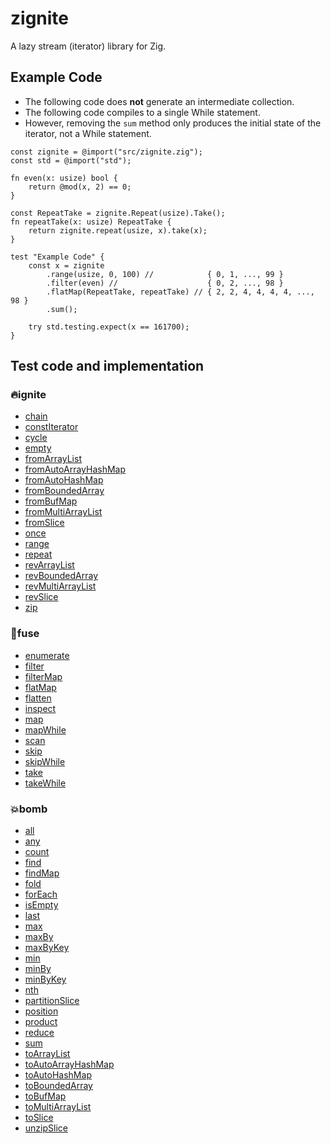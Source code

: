 # zignite
A lazy stream (iterator) library for Zig.

## Example Code

* The following code does **not** generate an intermediate collection.
* The following code compiles to a single While statement.
* However, removing the `sum` method only produces the initial state of the iterator, not a While statement.

```README.example.zig
const zignite = @import("src/zignite.zig");
const std = @import("std");

fn even(x: usize) bool {
    return @mod(x, 2) == 0;
}

const RepeatTake = zignite.Repeat(usize).Take();
fn repeatTake(x: usize) RepeatTake {
    return zignite.repeat(usize, x).take(x);
}

test "Example Code" {
    const x = zignite
        .range(usize, 0, 100) //            { 0, 1, ..., 99 }
        .filter(even) //                    { 0, 2, ..., 98 }
        .flatMap(RepeatTake, repeatTake) // { 2, 2, 4, 4, 4, 4, ..., 98 }
        .sum();

    try std.testing.expect(x == 161700);
}
```

## Test code and implementation

### 🔥ignite
* [chain](./src/producer/chain.zig)
* [constIterator](./src/producer/const_iterator.zig)
* [cycle](./src/producer/cycle.zig)
* [empty](./src/producer/empty.zig)
* [fromArrayList](./src/producer/from_array_list.zig)
* [fromAutoArrayHashMap](./src/producer/from_auto_array_hash_map.zig)
* [fromAutoHashMap](./src/producer/from_auto_hash_map.zig)
* [fromBoundedArray](./src/producer/from_bounded_array.zig)
* [fromBufMap](./src/producer/from_buf_map.zig)
* [fromMultiArrayList](./src/producer/from_multi_array_list.zig)
* [fromSlice](./src/producer/from_slice.zig)
* [once](./src/producer/once.zig)
* [range](./src/producer/range.zig)
* [repeat](./src/producer/repeat.zig)
* [revArrayList](./src/producer/rev_array_list.zig)
* [revBoundedArray](./src/producer/rev_bounded_array.zig)
* [revMultiArrayList](./src/producer/rev_multi_array_list.zig)
* [revSlice](./src/producer/rev_slice.zig)
* [zip](./src/producer/zip.zig)

### 🧶fuse
* [enumerate](./src/prosumer/enumerate.zig)
* [filter](./src/prosumer/filter.zig)
* [filterMap](./src/prosumer/filter_map.zig)
* [flatMap](./src/prosumer/flat_map.zig)
* [flatten](./src/prosumer/flatten.zig)
* [inspect](./src/prosumer/inspect.zig)
* [map](./src/prosumer/map.zig)
* [mapWhile](./src/prosumer/map_while.zig)
* [scan](./src/prosumer/scan.zig)
* [skip](./src/prosumer/skip.zig)
* [skipWhile](./src/prosumer/skip_while.zig)
* [take](./src/prosumer/take.zig)
* [takeWhile](./src/prosumer/take_while.zig)

### 💥bomb
* [all](./src/consumer/all.zig)
* [any](./src/consumer/any.zig)
* [count](./src/consumer/count.zig)
* [find](./src/consumer/find.zig)
* [findMap](./src/consumer/find_map.zig)
* [fold](./src/consumer/fold.zig)
* [forEach](./src/consumer/for_each.zig)
* [isEmpty](./src/consumer/is_empty.zig)
* [last](./src/consumer/last.zig)
* [max](./src/consumer/max.zig)
* [maxBy](./src/consumer/max_by.zig)
* [maxByKey](./src/consumer/max_by_key.zig)
* [min](./src/consumer/min.zig)
* [minBy](./src/consumer/min_by.zig)
* [minByKey](./src/consumer/min_by_key.zig)
* [nth](./src/consumer/nth.zig)
* [partitionSlice](./src/consumer/partition_slice.zig)
* [position](./src/consumer/position.zig)
* [product](./src/consumer/product.zig)
* [reduce](./src/consumer/reduce.zig)
* [sum](./src/consumer/sum.zig)
* [toArrayList](./src/consumer/append_array_list.zig)
* [toAutoArrayHashMap](./src/consumer/put_auto_array_hash_map.zig)
* [toAutoHashMap](./src/consumer/put_auto_hash_map.zig)
* [toBoundedArray](./src/consumer/add_bounded_array.zig)
* [toBufMap](./src/consumer/put_buf_map.zig)
* [toMultiArrayList](./src/consumer/append_multi_array_list.zig)
* [toSlice](./src/consumer/to_slice.zig)
* [unzipSlice](./src/consumer/unzip_slice.zig)
